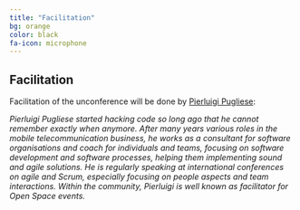 ```yaml
---
title: "Facilitation"
bg: orange
color: black
fa-icon: microphone
---
```


## Facilitation

Facilitation of the unconference will be done by [Pierluigi Pugliese](http://connexxo.com/ueber-uns/pierluigi-pugliese-geschaeftsfuehrer/):

*Pierluigi Pugliese started hacking code so long ago that he cannot remember exactly when anymore.
After many years various roles in the mobile telecommunication business, 
he works as a consultant for software organisations and coach for individuals and teams, 
focusing on software development and software processes, helping them implementing sound 
and agile solutions. He is regularly speaking at international conferences on agile and Scrum, 
especially focusing on people aspects and team interactions. Within the community, 
Pierluigi is well known as facilitator for Open Space events.*